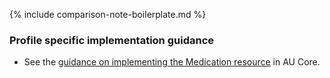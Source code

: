{% include comparison-note-boilerplate.md %}


### Profile specific implementation guidance
- See the [guidance on implementing the Medication resource](https://build.fhir.org/ig/hl7au/au-fhir-core/StructureDefinition-au-core-medication.html#profile-specific-implementation-guidance) in AU Core.
